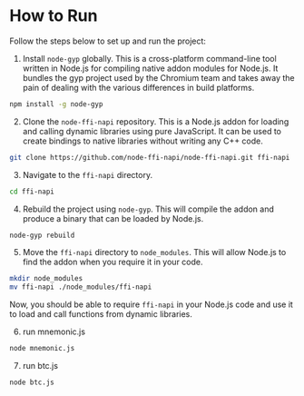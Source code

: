 # How to Run

Follow the steps below to set up and run the project:

1. Install `node-gyp` globally. This is a cross-platform command-line tool written in Node.js for compiling native addon
   modules for Node.js. It bundles the gyp project used by the Chromium team and takes away the pain of dealing with the
   various differences in build platforms.

```bash
npm install -g node-gyp
```

2. Clone the `node-ffi-napi` repository. This is a Node.js addon for loading and calling dynamic libraries using pure
   JavaScript. It can be used to create bindings to native libraries without writing any C++ code.

```bash
git clone https://github.com/node-ffi-napi/node-ffi-napi.git ffi-napi
```

3. Navigate to the `ffi-napi` directory.

```bash
cd ffi-napi
```

4. Rebuild the project using `node-gyp`. This will compile the addon and produce a binary that can be loaded by Node.js.

```bash
node-gyp rebuild
```

5. Move the `ffi-napi` directory to `node_modules`. This will allow Node.js to find the addon when you require it in
   your code.

```bash
mkdir node_modules
mv ffi-napi ./node_modules/ffi-napi
```

Now, you should be able to require `ffi-napi` in your Node.js code and use it to load and call functions from dynamic
libraries.

6. run mnemonic.js

```bash
node mnemonic.js
```

7. run btc.js

```bash
node btc.js
```
